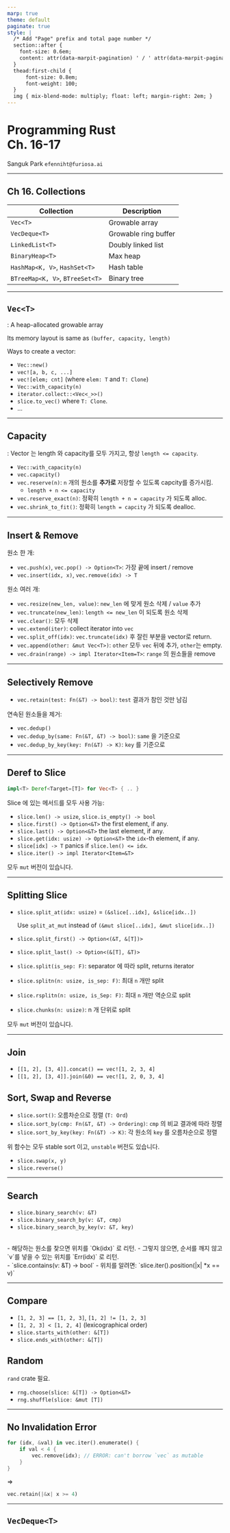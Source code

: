 ```yaml
---
marp: true
theme: default
paginate: true
style: |
  /* Add "Page" prefix and total page number */
  section::after {
    font-size: 0.6em;
    content: attr(data-marpit-pagination) ' / ' attr(data-marpit-pagination-total);
  }
  thead:first-child {
      font-size: 0.8em;
      font-weight: 100;
  }
  img { mix-blend-mode: multiply; float: left; margin-right: 2em; }
---
```

<!-- _class: lead -->
<!-- _paginate: false -->

# Programming Rust <br /> Ch. 16-17

Sanguk Park `efenniht@furiosa.ai`

---

## Ch 16. Collections


| Collection                      | Description          |
| ------------------------------- | -------------------- |
| `Vec<T>`                        | Growable array       |
| `VecDeque<T>`                   | Growable ring buffer |
| `LinkedList<T>`                 | Doubly linked list   |
| `BinaryHeap<T>`                 | Max heap             |
| `HashMap<K, V>`, `HashSet<T>`   | Hash table           |
| `BTreeMap<K, V>`, `BTreeSet<T>` | Binary tree          |

---

## `Vec<T>`
: A heap-allocated growable array

Its memory layout is same as `(buffer, capacity, length)`

Ways to create a vector:
 - `Vec::new()`
 - `vec![a, b, c, ...]`
 - `vec![elem; cnt]` (where `elem: T` and `T: Clone`)
 - `Vec::with_capacity(n)`
 - `iterator.collect::<Vec<_>>()`
 - `slice.to_vec()` where `T: Clone`.
 - ...

---

## Capacity
: Vector 는 length 와 capacity를 모두 가지고, 항상 `length <= capacity`.
 
 - `Vec::with_capacity(n)`
 - `vec.capacity()`
 - `vec.reserve(n)`: `n` 개의 원소를 **추가로** 저장할 수 있도록 capcity를 증가시킴.
    + `length + n <= capacity`
 - `vec.reserve_exact(n)`: 정확히 `length + n = capacity` 가 되도록 alloc.
 - `vec.shrink_to_fit()`: 정확히 `length = capcity` 가 되도록 dealloc.

---

## Insert & Remove
원소 한 개:
 - `vec.push(x)`, `vec.pop() -> Option<T>`: 가장 끝에 insert / remove
 - `vec.insert(idx, x)`, `vec.remove(idx) -> T`

원소 여러 개:
 - `vec.resize(new_len, value)`: `new_len` 에 맞게 원소 삭제 / `value` 추가
 - `vec.truncate(new_len)`: `length <= new_len` 이 되도록 원소 삭제
 - `vec.clear()`: 모두 삭제
 - `vec.extend(iter)`: collect iterator into `vec`
 - `vec.split_off(idx)`: `vec.truncate(idx)` 후 잘린 부분을 vector로 return.
 - `vec.append(other: &mut Vec<T>)`: `other` 모두 `vec` 뒤에 추가, `other`는 empty.
 - `vec.drain(range) -> impl Iterator<Item=T>`: `range` 의 원소들을 remove

---

## Selectively Remove

 - `vec.retain(test: Fn(&T) -> bool)`: `test` 결과가 참인 것만 남김

연속된 원소들을 제거:
 - `vec.dedup()`
 - `vec.dedup_by(same: Fn(&T, &T) -> bool)`: `same` 을 기준으로
 - `vec.dedup_by_key(key: Fn(&T) -> K)`: `key` 를 기준으로

---

## Deref to Slice

```rust
impl<T> Deref<Target=[T]> for Vec<T> { .. }
```

Slice 에 있는 메서드를 모두 사용 가능:
 - `slice.len() -> usize`, `slice.is_empty() -> bool`
 - `slice.first() -> Option<&T>` the first element, if any.
 - `slice.last() -> Option<&T>` the last element, if any.
 - `slice.get(idx: usize) -> Option<&T>` the `idx`-th element, if any.
 - `slice[idx] -> T` panics if `slice.len() <= idx`.
 - `slice.iter() -> impl Iterator<Item=&T>`

모두 `mut` 버전이 있습니다.

---

## Splitting Slice

 - `slice.split_at(idx: usize)` = `(&slice[..idx], &slice[idx..])`
    
    Use `split_at_mut` instead of `(&mut slice[..idx], &mut slice[idx..])`

 - `slice.split_first() -> Option<(&T, &[T])>`
 - `slice.split_last() -> Option<(&[T], &T)>`
 - `slice.split(is_sep: F)`: separator 에 따라 split, returns iterator
 - `slice.splitn(n: usize, is_sep: F)`: 최대 `n` 개만 split
 - `slice.rsplitn(n: usize, is_Sep: F)`: 최대 `n` 개만 역순으로 split
 - `slice.chunks(n: usize)`: n 개 단위로 split

모두 `mut` 버전이 있습니다.

---

## Join

 - `[[1, 2], [3, 4]].concat() == vec![1, 2, 3, 4]`
 - `[[1, 2], [3, 4]].join(&0) == vec![1, 2, 0, 3, 4]`

## Sort, Swap and Reverse
 - `slice.sort()`: 오름차순으로 정렬 (`T: Ord`)
 - `slice.sort_by(cmp: Fn(&T, &T) -> Ordering)`: `cmp` 의 비교 결과에 따라 정렬
 - `slice.sort_by_key(key: Fn(&T) -> K)`: 각 원소의 `key` 를 오름차순으로 정렬

위 함수는 모두 stable sort 이고, `unstable` 버전도 있습니다.

 - `slice.swap(x, y)`
 - `slice.reverse()`

---

## Search

 - `slice.binary_search(v: &T)`
 - `slice.binary_search_by(v: &T, cmp)`
 - `slice.binary_search_by_key(v: &T, key)`
<br />
- 해당하는 원소를 찾으면 위치를 `Ok(idx)` 로 리턴.
- 그렇지 않으면, 순서를 깨지 않고 `v`를 넣을 수 있는 위치를 `Err(idx)` 로 리턴.
<br />
- `slice.contains(v: &T) -> bool`
- 위치를 알려면: `slice.iter().position(|x| *x == v)`

---

## Compare

 - `[1, 2, 3] == [1, 2, 3]`, `[1, 2] != [1, 2, 3]`
 - `[1, 2, 3] < [1, 2, 4]` (lexicographical order)
 - `slice.starts_with(other: &[T])`
 - `slice.ends_with(other: &[T])`

## Random

`rand` crate 필요.

 - `rng.choose(slice: &[T]) -> Option<&T>`
 - `rng.shuffle(slice: &mut [T])`

---

## No Invalidation Error

```rust
for (idx, &val) in vec.iter().enumerate() {
    if val < 4 {
        vec.remove(idx); // ERROR: can't borrow `vec` as mutable
    }
}
```

$\Rightarrow$

```rust
vec.retain(|&x| x >= 4)
```

---

## `VecDeque<T>`

